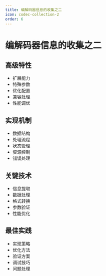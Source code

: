```yaml
---
title: 编解码器信息的收集之二
icon: codec-collection-2
order: 6
---
```


# 编解码器信息的收集之二

## 高级特性
- 扩展能力
- 特殊参数
- 优化配置
- 兼容处理
- 性能调优

## 实现机制
- 数据结构
- 处理流程
- 状态管理
- 资源控制
- 错误处理

## 关键技术
- 信息提取
- 数据处理
- 格式转换
- 参数验证
- 性能优化

## 最佳实践
- 实现策略
- 优化方法
- 验证方案
- 调试技巧
- 问题处理
